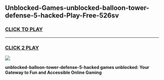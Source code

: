 
## Unblocked-Games-unblocked-balloon-tower-defense-5-hacked-Play-Free-526sv
<h3>
<a href="https://premium76.site?title=unblocked-balloon-tower-defense-5-hacked&ref=20M">CLICK TO PLAY</a></h3>
<hr>

<h3>
<a href="https://premium76.site?title=unblocked-balloon-tower-defense-5-hacked&ref=20M">CLICK 2 PLAY</a>
  
</h3>

<a href="https://premium76.site?title=unblocked-balloon-tower-defense-5-hacked&ref=19M"><img src="https://clearcache.store/games.png"></a>


**unblocked-balloon-tower-defense-5-hacked games unblocked: Your Gateway to Fun and Accessible Online Gaming**
